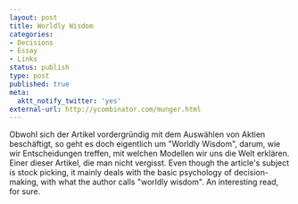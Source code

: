 ```yaml
---
layout: post
title: Worldly Wisdom
categories:
- Decisions
- Essay
- Links
status: publish
type: post
published: true
meta:
  aktt_notify_twitter: 'yes'
external-url: http://ycombinator.com/munger.html
---
```

Obwohl sich der Artikel vordergründig mit dem Auswählen von Aktien beschäftigt, so geht es doch eigentlich um "Worldly Wisdom", darum, wie wir Entscheidungen treffen, mit welchen Modellen wir uns die Welt erklären. Einer dieser Artikel, die man nicht vergisst.
<span class="en">Even though the article's subject is stock picking, it mainly deals with the basic psychology of decision-making, with what the author calls "worldly wisdom". An interesting read, for sure.</span>
